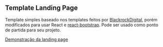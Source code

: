 ## Template Landing Page

Template simples baseado nos templates feitos por [BlackrockDigital](https://github.com/BlackrockDigital), porém modificados para usar React e [react-bootstrap](https://react-bootstrap.github.io/). Pode ser usado como ponto de partida para seu projeto.

[Demonstração da landing page](https://felcg.github.io/BootstrapLandingPage2/)
